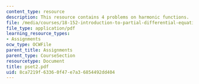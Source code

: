 ```yaml
---
content_type: resource
description: This resource contains 4 problems on harmonic functions.
file: /media/courses/18-152-introduction-to-partial-differential-equations-fall-2005/8ca7219f63360f47e7a36854492dd404_pset2.pdf
file_type: application/pdf
learning_resource_types:
- Assignments
ocw_type: OCWFile
parent_title: Assignments
parent_type: CourseSection
resourcetype: Document
title: pset2.pdf
uid: 8ca7219f-6336-0f47-e7a3-6854492dd404
---
```


